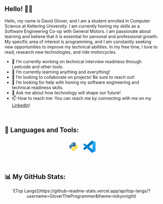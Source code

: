 ## Hello! 👋🏽

Hello, my name is David Glover, and I am a student enrolled in Computer Science at Kettering University. I am currently honing my skills as a Software Engineering Co-op with General Motors. I am passionate about learning and believe that it is essential for personal and professional growth. My specific area of interest is programming, and I am constantly seeking new opportunities to improve my technical abilities. In my free time, I love to read, research new technologies, and ride motorcycles.


- 🔭 I’m currently working on technical interview readniess through Leetcode and other tools.
- 🌱 I’m currently learning anything and everything!
- 👯 I’m looking to collaborate on projects! Be sure to reach out!
- 🤔 I’m looking for help with honing my software engineering and technical readiness skills.
- 💬 Ask me about how technology will shape our future!
- 📫 How to reach me: You can reach me by connecting with me on my [LinkedIn](https://www.linkedin.com/in/david-glover-jr/)! 


<br />

## 🧰 Languages and Tools:
<p align="center">
<img src="https://raw.githubusercontent.com/github/explore/80688e429a7d4ef2fca1e82350fe8e3517d3494d/topics/python/python.png" alt="Python" height="40" style="vertical-align:top; margin:4px">
<img src="https://raw.githubusercontent.com/github/explore/80688e429a7d4ef2fca1e82350fe8e3517d3494d/topics/visual-studio-code/visual-studio-code.png" alt="VS Code" height="40" style="vertical-align:top; margin:4px">
</p>


<br />

## 📊 My GitHub Stats:
<p align="center">
![Top Langs](https://github-readme-stats.vercel.app/api/top-langs/?username=GloverTheProgrammer&theme=tokyonight)
</p>
